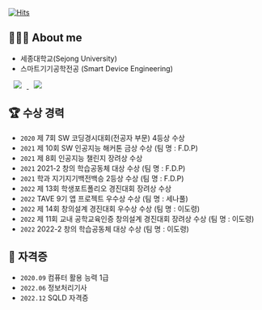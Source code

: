 [![Hits](https://hits.seeyoufarm.com/api/count/incr/badge.svg?url=https%3A%2F%2Fgithub.com%2Fyeonx&count_bg=%23F4ABD3&title_bg=%23737373&icon=github.svg&icon_color=%23FFFFFF&title=hits&edge_flat=false)](https://hits.seeyoufarm.com)

## 👩🏻‍💻 About me 
- 세종대학교(Sejong University) 
- 스마트기기공학전공 (Smart Device Engineering)   
<a href="https://www.instagram.com/___yeonx/">
    <img 
        src="http://img.shields.io/badge/-Instagram-pink?style=flat&logo=Instagram&link=https://www.instagram.com/___yeonx/"
        style="height : auto; margin-left : 10px; margin-right : 10px;"/>
</a> <a href="https://yeonx.tistory.com/">
    <img 
        src="http://img.shields.io/badge/-Tech%20Blog-black?style=flat&logo=tistory&link=https://yeonx.tistory.com/"
        style="height : auto; margin-left : 10px; margin-right : 10px;"/>
</a>

  
  
## 🏆 수상 경력
- `2020` 제 7회 SW 코딩경시대회(전공자 부문) 4등상 수상   
- `2021` 제 10회 SW 인공지능 해커톤 금상 수상 (팀 명 : F.D.P)  
- `2021` 제 8회 인공지능 챌린지 장려상 수상  
- `2021` 2021-2 창의 학습공동체 대상 수상 (팀 명 : F.D.P)  
- `2021` 학과 지기지기백전백승 2등상 수상 (팀 명 : F.D.P)  
- `2022` 제 13회 학생포트폴리오 경진대회 장려상 수상  
- `2022` TAVE 9기 앱 프로젝트 우수상 수상 (팀 명 : 세나풀)  
- `2022` 제 14회 창의설계 경진대회 우수상 수상 (팀 명 : 이도령)      
- `2022` 제 11회 교내 공학교육인증 창의설계 경진대회 장려상 수상 (팀 명 : 이도령)      
- `2022` 2022-2 창의 학습공동체 대상 수상 (팀 명 : 이도령)  
     
## 🪪 **자격증**
- `2020.09` 컴퓨터 활용 능력 1급    
- `2022.06` 정보처리기사
- `2022.12` SQLD 자격증
